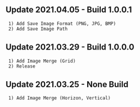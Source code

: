 ## Update 2021.04.05 - Build 1.0.0.1
```
 1) Add Save Image Format (PNG, JPG, BMP)
 2) Add Save Image Path
```

## Update 2021.03.29 - Build 1.0.0.0
```
 1) Add Image Merge (Grid)
 2) Release
```

## Update 2021.03.25 - None Build
```
 1) Add Image Merge (Horizon, Vertical)
```